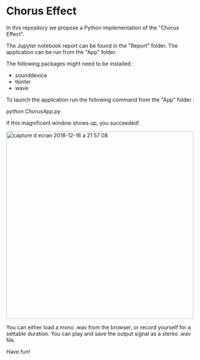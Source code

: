 # Chorus Effect
In this repository we propose a Python implementation of the "Chorus Effect".

The Jupyter notebook report can be found in the "Report" folder. 
The application can be run from the "App" folder. 

The following packages might need to be installed :
- sounddevice
- tkinter
- wave

To launch the application run the following command from the "App" folder :

*python ChorusApp.py*

If this magnificent window shows up, you succeeded!

<img width="500" alt="capture d ecran 2018-12-16 a 21 57 08" src="https://user-images.githubusercontent.com/34477292/50058815-2339ac00-017e-11e9-90a4-c6d3512218b5.png">

You can either load a mono .wav from the browser, or record yourself for a settable duration. You can play and save the output signal as a stereo .wav file.

Have fun!
